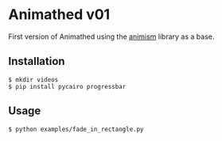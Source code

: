 Animathed v01
================

First version of Animathed using the [animism](https://github.com/jhol/animism) library as a base.

## Installation

```
$ mkdir videos
$ pip install pycairo progressbar
```

## Usage

```
$ python examples/fade_in_rectangle.py
```
